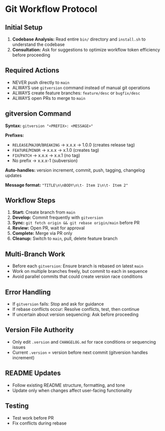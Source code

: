 # Git Workflow Protocol

## Initial Setup
1. **Codebase Analysis:** Read entire `bin/` directory and `install.sh` to understand the codebase
2. **Consultation:** Ask for suggestions to optimize workflow token efficiency before proceeding

## Required Actions
- NEVER push directly to `main`
- ALWAYS use `gitversion` command instead of manual git operations
- ALWAYS create feature branches: `feature/desc` or `bugfix/desc`
- ALWAYS open PRs to merge to `main`

## gitversion Command
**Syntax:** `gitversion "<PREFIX>: <MESSAGE>"`

**Prefixes:**
- `RELEASE`/`MAJOR`/`BREAKING` → x.x.x → 1.0.0 (creates release tag)
- `FEATURE`/`MINOR` → x.x.x → x.1.0 (creates tag) 
- `FIX`/`PATCH` → x.x.x → x.x.1 (no tag)
- No prefix → x.x.x-1 (subversion)

**Auto-handles:** version increment, commit, push, tagging, changelog updates

**Message format:** `"TITLE\n\nBODY\n\t- Item 1\n\t- Item 2"`

## Workflow Steps
1. **Start:** Create branch from `main`
2. **Develop:** Commit frequently with `gitversion`
3. **Sync:** `git fetch origin && git rebase origin/main` before PR
4. **Review:** Open PR, wait for approval
5. **Complete:** Merge via PR only
6. **Cleanup:** Switch to `main`, pull, delete feature branch

## Multi-Branch Work
- Before each `gitversion`: Ensure branch is rebased on latest `main`
- Work on multiple branches freely, but commit to each in sequence
- Avoid parallel commits that could create version race conditions

## Error Handling
- If `gitversion` fails: Stop and ask for guidance
- If rebase conflicts occur: Resolve conflicts, test, then continue
- If uncertain about version sequencing: Ask before proceeding

## Version File Authority
- Only edit `.version` and `CHANGELOG.md` for race conditions or sequencing issues
- Current `.version` = version before next commit (gitversion handles increment)

## README Updates
- Follow existing README structure, formatting, and tone
- Update only when changes affect user-facing functionality

## Testing
- Test work before PR
- Fix conflicts during rebase
